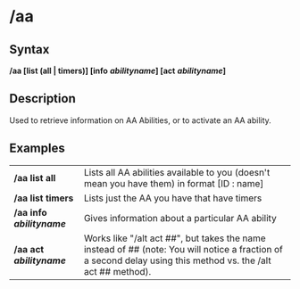 # /aa

## Syntax

**/aa [list (all \| timers)\] \[info** _**abilityname**_**\] \[act** _**abilityname**_**]**

## Description

Used to retrieve information on AA Abilities, or to activate an AA ability.

## Examples

|  |  |
| :--- | :--- |
| **/aa list all** | Lists all AA abilities available to you (doesn't mean you have them) in format [ID : name] |
| **/aa list timers** | Lists just the AA you have that have timers |
| **/aa info** _**abilityname**_ | Gives information about a particular AA ability |
| **/aa act** _**abilityname**_ | Works like "/alt act \#\#", but takes the name instead of \#\# (note: You will notice a fraction of a second delay using this method vs. the /alt act \#\# method). |

